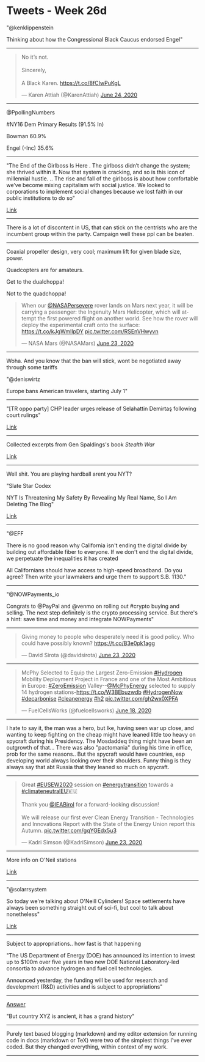 # Tweets - Week 26d



"@kenklippenstein

Thinking about how the Congressional Black Caucus endorsed Engel"

---

<blockquote class="twitter-tweet"><p lang="en" dir="ltr">No it’s not. <br><br>Sincerely, <br><br>A Black Karen. <a href="https://t.co/8fCIwPuKgL">https://t.co/8fCIwPuKgL</a></p>&mdash; Karen Attiah (@KarenAttiah) <a href="https://twitter.com/KarenAttiah/status/1275641290013773824?ref_src=twsrc%5Etfw">June 24, 2020</a></blockquote> <script async src="https://platform.twitter.com/widgets.js" charset="utf-8"></script>

---

@PpollingNumbers

\#NY16 Dem Primary Results (91.5% In)

Bowman 60.9%

Engel (-Inc) 35.6%

---

"The End of the Girlboss Is Here . The girlboss didn’t change the
system; she thrived within it. Now that system is cracking, and so is
this icon of millennial hustle. ..  The rise and fall of the girlboss
is about how comfortable we’ve become mixing capitalism with social
justice. We looked to corporations to implement social changes because
we lost faith in our public institutions to do so"

[Link](https://gen.medium.com/the-end-of-the-girlboss-is-nigh-4591dec34ed8)

---

There is a lot of discontent in US, that can stick on the centrists
who are the incumbent group within the party. Campaign well these ppl
can be beaten.

---

Coaxial propeller design, very cool; maximum lift for given blade
size, power.

Quadcopters are for amateurs.

Get to the dualchoppa!

Not to the quadchoppa!

<blockquote class="twitter-tweet"><p lang="en" dir="ltr">When our <a href="https://twitter.com/NASAPersevere?ref_src=twsrc%5Etfw">@NASAPersevere</a> rover lands on Mars next year, it will be carrying a passenger: the Ingenuity Mars Helicopter, which will attempt the first powered flight on another world. See how the rover will deploy the experimental craft onto the surface: <a href="https://t.co/kJgWmIlpDY">https://t.co/kJgWmIlpDY</a> <a href="https://t.co/RSEnVHwyvn">pic.twitter.com/RSEnVHwyvn</a></p>&mdash; NASA Mars (@NASAMars) <a href="https://twitter.com/NASAMars/status/1275541499149602817?ref_src=twsrc%5Etfw">June 23, 2020</a></blockquote> <script async src="https://platform.twitter.com/widgets.js" charset="utf-8"></script>

---

Woha. And you know that the ban will stick, wont be negotiated away
through some tariffs

"@deniswirtz

Europe bans American travelers, starting July 1"

---

"[TR oppo party] CHP leader urges release of Selahattin Demirtaş
following court rulings"

[Link](https://www.duvarenglish.com/politics/2020/06/23/chp-leader-urges-release-of-selahattin-demirtas-following-court-rulings)

---

Collected excerpts from  Gen Spaldings's book *Stealth War*

[Link](../../2020/07/china-stealth-war-spalding.md)

---

Well shit. You are playing hardball arent you NYT?

"Slate Star Codex

NYT Is Threatening My Safety By Revealing My Real Name, So I Am
Deleting The Blog"

[Link](https://slatestarcodex.com/2020/06/22/nyt-is-threatening-my-safety-by-revealing-my-real-name-so-i-am-deleting-the-blog/)

---

"@EFF

There is no good reason why California isn't ending the digital divide
by building out affordable fiber to everyone. If we don't end the
digital divide, we perpetuate the inequalities it has created

All Californians should have access to high-speed broadband. Do you
agree? Then write your lawmakers and urge them to support S.B. 1130."

---

"@NOWPayments_io

Congrats to @PayPal and @venmo on rolling out #crypto buying and
selling. The next step definitely is the crypto processing
service. But there's a hint: save time and money and integrate
NOWPayments"

---

<blockquote class="twitter-tweet"><p lang="en" dir="ltr">Giving money to people who desperately need it is good policy. Who could have possibly known? <a href="https://t.co/B3e0pk1agg">https://t.co/B3e0pk1agg</a></p>&mdash; David Sirota (@davidsirota) <a href="https://twitter.com/davidsirota/status/1275426194561748992?ref_src=twsrc%5Etfw">June 23, 2020</a></blockquote> <script async src="https://platform.twitter.com/widgets.js" charset="utf-8"></script>

---

<blockquote class="twitter-tweet"><p lang="en" dir="ltr">McPhy Selected to Equip the Largest Zero-Emission <a href="https://twitter.com/hashtag/Hydrogen?src=hash&amp;ref_src=twsrc%5Etfw">#Hydrogen</a> Mobility Deployment Project in France and one of the Most Ambitious in Europe: <a href="https://twitter.com/hashtag/ZeroEmission?src=hash&amp;ref_src=twsrc%5Etfw">#ZeroEmission</a> Valley--<a href="https://twitter.com/McPhyEnergy?ref_src=twsrc%5Etfw">@McPhyEnergy</a> selected to supply 14 hydrogen stations-<a href="https://t.co/W3BEbuzwdb">https://t.co/W3BEbuzwdb</a> <a href="https://twitter.com/hashtag/HydrogenNow?src=hash&amp;ref_src=twsrc%5Etfw">#HydrogenNow</a> <a href="https://twitter.com/hashtag/decarbonise?src=hash&amp;ref_src=twsrc%5Etfw">#decarbonise</a> <a href="https://twitter.com/hashtag/cleanenergy?src=hash&amp;ref_src=twsrc%5Etfw">#cleanenergy</a> <a href="https://twitter.com/hashtag/h2?src=hash&amp;ref_src=twsrc%5Etfw">#h2</a> <a href="https://t.co/gh2wx0XPFA">pic.twitter.com/gh2wx0XPFA</a></p>&mdash; FuelCellsWorks (@fuelcellsworks) <a href="https://twitter.com/fuelcellsworks/status/1273650589109493766?ref_src=twsrc%5Etfw">June 18, 2020</a></blockquote> <script async src="https://platform.twitter.com/widgets.js" charset="utf-8"></script>

---

I hate to say it, the man was a hero, but Ike, having seen war up
close, and wanting to keep fighting on the cheap might have leaned
little too heavy on spycraft during his Presidency. The Mosdaddeq
thing might have been an outgrowth of that... There was also
"pactomania" during his time in office, prob for the same
reasons.. But the spycraft would have countries, esp developing world
always looking over their shoulders. Funny thing is they always say
that abt Russia that they leaned so much on spycraft.

---

<blockquote class="twitter-tweet"><p lang="en" dir="ltr">Great <a href="https://twitter.com/hashtag/EUSEW2020?src=hash&amp;ref_src=twsrc%5Etfw">#EUSEW2020</a> session on <a href="https://twitter.com/hashtag/energytransition?src=hash&amp;ref_src=twsrc%5Etfw">#energytransition</a> towards a <a href="https://twitter.com/hashtag/climateneutralEU?src=hash&amp;ref_src=twsrc%5Etfw">#climateneutralEU</a>🇪🇺<br><br>Thank you <a href="https://twitter.com/IEABirol?ref_src=twsrc%5Etfw">@IEABirol</a> for a forward-looking discussion! <br><br>We will release our first ever Clean Energy Transition - Technologies and Innovations Report with the State of the Energy Union report this Autumn. <a href="https://t.co/gqYGEdx5u3">pic.twitter.com/gqYGEdx5u3</a></p>&mdash; Kadri Simson (@KadriSimson) <a href="https://twitter.com/KadriSimson/status/1275406209428881408?ref_src=twsrc%5Etfw">June 23, 2020</a></blockquote> <script async src="https://platform.twitter.com/widgets.js" charset="utf-8"></script>

---

More info on O'Neil stations

[Link](https://mobile.twitter.com/BeyondNerva/status/1274534553219141634)

---

"@solarrsystem

So today we're talking about O'Neill Cylinders! Space settlements have
always been something straight out of sci-fi, but cool to talk about
nonetheless"

[Link](https://twitter.com/solarrsystem/status/1275214154090123266)

---

Subject to appropriations.. how fast is that happening

"The US Department of Energy (DOE) has announced its intention to
invest up to $100m over five years in two new DOE National
Laboratory-led consortia to advance hydrogen and fuel cell
technologies.

Announced yesterday, the funding will be used for research and
development (R&D) activities and is subject to appropriations"

---

[Answer](../../2020/07/ancient.md)

"But country XYZ is ancient, it has a grand history"

---

Purely text based blogging (markdown) and my editor extension for
running code in docs (markdown or TeX) were two of the simplest things
I've ever coded. But they changed everything, within context of my work.

---

